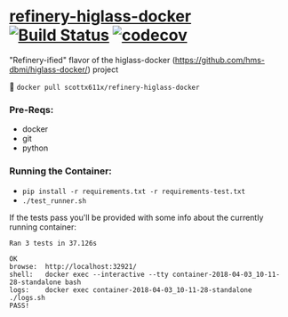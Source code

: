 # [refinery-higlass-docker](https://hub.docker.com/r/scottx611x/refinery-higlass-docker/) [![Build Status](https://travis-ci.org/refinery-platform/refinery-higlass-docker.svg?branch=master)](https://travis-ci.org/refinery-platform/refinery-higlass-docker) [![codecov](https://codecov.io/gh/refinery-platform/refinery-higlass-docker/branch/master/graph/badge.svg)](https://codecov.io/gh/refinery-platform/refinery-higlass-docker)
"Refinery-ified" flavor of the higlass-docker (https://github.com/hms-dbmi/higlass-docker/) project

🐳
```docker pull scottx611x/refinery-higlass-docker```

### Pre-Reqs:
- docker
- git
- python

### Running the Container:
- `pip install -r requirements.txt -r requirements-test.txt`
- `./test_runner.sh`

If the tests pass you'll be provided with some info about the currently running container:
```
Ran 3 tests in 37.126s

OK
browse:  http://localhost:32921/
shell:   docker exec --interactive --tty container-2018-04-03_10-11-28-standalone bash
logs:    docker exec container-2018-04-03_10-11-28-standalone ./logs.sh
PASS!
```


